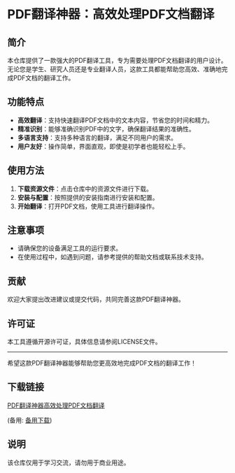 # PDF翻译神器：高效处理PDF文档翻译

## 简介

本仓库提供了一款强大的PDF翻译工具，专为需要处理PDF文档翻译的用户设计。无论您是学生、研究人员还是专业翻译人员，这款工具都能帮助您高效、准确地完成PDF文档的翻译工作。

## 功能特点

- **高效翻译**：支持快速翻译PDF文档中的文本内容，节省您的时间和精力。
- **精准识别**：能够准确识别PDF中的文字，确保翻译结果的准确性。
- **多语言支持**：支持多种语言的翻译，满足不同用户的需求。
- **用户友好**：操作简单，界面直观，即使是初学者也能轻松上手。

## 使用方法

1. **下载资源文件**：点击仓库中的资源文件进行下载。
2. **安装与配置**：按照提供的安装指南进行安装和配置。
3. **开始翻译**：打开PDF文档，使用工具进行翻译操作。

## 注意事项

- 请确保您的设备满足工具的运行要求。
- 在使用过程中，如遇到问题，请参考提供的帮助文档或联系技术支持。

## 贡献

欢迎大家提出改进建议或提交代码，共同完善这款PDF翻译神器。

## 许可证

本工具遵循开源许可证，具体信息请参阅LICENSE文件。

---

希望这款PDF翻译神器能够帮助您更高效地完成PDF文档的翻译工作！

## 下载链接
[PDF翻译神器高效处理PDF文档翻译](https://pan.quark.cn/s/68c550d25591) 

(备用: [备用下载](https://pan.baidu.com/s/1dD6mBYcqGEy9rwL9Xd8IJw?pwd=1234))

## 说明

该仓库仅用于学习交流，请勿用于商业用途。
